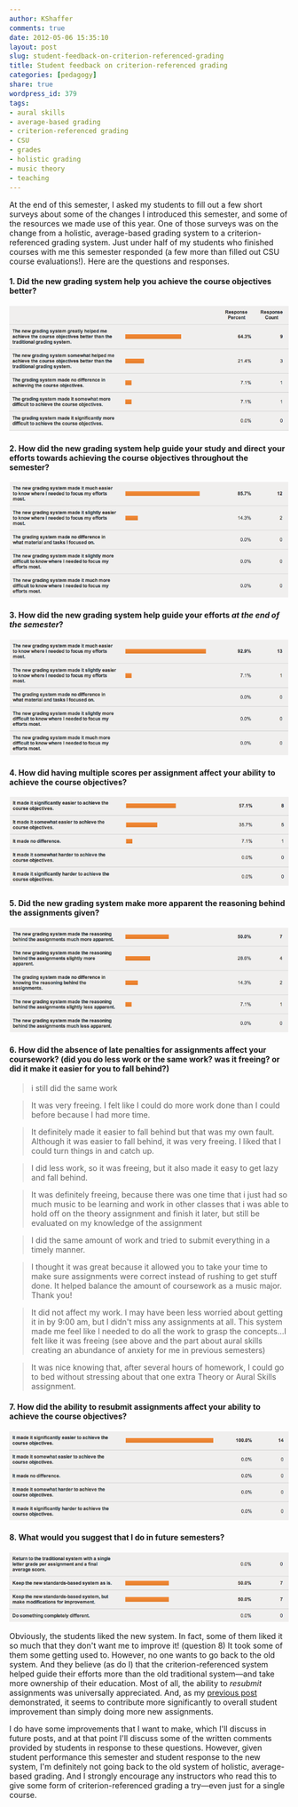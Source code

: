 ```yaml
---
author: KShaffer
comments: true
date: 2012-05-06 15:35:10
layout: post
slug: student-feedback-on-criterion-referenced-grading
title: Student feedback on criterion-referenced grading
categories: [pedagogy]
share: true
wordpress_id: 379
tags:
- aural skills
- average-based grading
- criterion-referenced grading
- CSU
- grades
- holistic grading
- music theory
- teaching
---
```


At the end of this semester, I asked my students to fill out a few short surveys about some of the changes I introduced this semester, and some of the resources we made use of this year. One of those surveys was on the change from a holistic, average-based grading system to a criterion-referenced grading system. Just under half of my students who finished courses with me this semester responded (a few more than filled out CSU course evaluations!). Here are the questions and responses.



#### 1. Did the new grading system help you achieve the course objectives better?



[![](/uploads/2012/05/gradingQ1.png)](/uploads/2012/05/gradingQ1.png)



#### 2. How did the new grading system help guide your study and direct your efforts towards achieving the course objectives throughout the semester?



[![](/uploads/2012/05/gradingQ2.png)](/uploads/2012/05/gradingQ2.png)



#### 3. How did the new grading system help guide your efforts *at the end of the semester*?



[![](/uploads/2012/05/gradingQ3.png)](/uploads/2012/05/gradingQ3.png)



#### 4. How did having multiple scores per assignment affect your ability to achieve the course objectives?



[![](/uploads/2012/05/gradingQ4.png)](/uploads/2012/05/gradingQ4.png)



#### 5. Did the new grading system make more apparent the reasoning behind the assignments given?



[![](/uploads/2012/05/gradingQ5.png)](/uploads/2012/05/gradingQ5.png)



#### 6. How did the absence of late penalties for assignments affect your coursework? (did you do less work or the same work? was it freeing? or did it make it easier for you to fall behind?)





> i still did the same work





> It was very freeing. I felt like I could do more work done than I could before because I had more time.





> It definitely made it easier to fall behind but that was my own fault. Although it was easier to fall behind, it was very freeing. I liked that I could turn things in and catch up.





> I did less work, so it was freeing, but it also made it easy to get lazy and fall behind.





> It was definitely freeing, because there was one time that i just had so much music to be learning and work in other classes that i was able to hold off on the theory assignment and finish it later, but still be evaluated on my knowledge of the assignment





> I did the same amount of work and tried to submit everything in a timely manner.





> I thought it was great because it allowed you to take your time to make sure assignments were correct instead of rushing to get stuff done. It helped balance the amount of coursework as a music major. Thank you!





> It did not affect my work. I may have been less worried about getting it in by 9:00 am, but I didn't miss any assignments at all. This system made me feel like I needed to do all the work to grasp the concepts...I felt like it was freeing (see above and the part about aural skills creating an abundance of anxiety for me in previous semesters)





> It was nice knowing that, after several hours of homework, I could go to bed without stressing about that one extra Theory or Aural Skills assignment.





#### 7. How did the ability to resubmit assignments affect your ability to achieve the course objectives?



[![](/uploads/2012/05/gradingQ7.png)](/uploads/2012/05/gradingQ7.png)



#### 8. What would you suggest that I do in future semesters?



[![](/uploads/2012/05/gradingQ8.png)](/uploads/2012/05/gradingQ8.png)

Obviously, the students liked the new system. In fact, some of them liked it so much that they don't want me to improve it! (question 8) It took some of them some getting used to. However, no one wants to go back to the old system. And they believe (as do I) that the criterion-referenced system helped guide their efforts more than the old traditional system—and take more ownership of their education. Most of all, the ability to _resubmit_ assignments was universally appreciated. And, as my [previous post](/2012/05/data-on-student-engagement-with-criterion-referenced-grading/) demonstrated, it seems to contribute more significantly to overall student improvement than simply doing more new assignments.

I do have some improvements that I want to make, which I'll discuss in future posts, and at that point I'll discuss some of the written comments provided by students in response to these questions. However, given student performance this semester and student response to the new system, I'm definitely not going back to the old system of holistic, average-based grading. And I strongly encourage any instructors who read this to give some form of criterion-referenced grading a try—even just for a single course.
